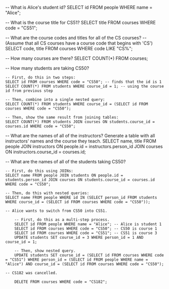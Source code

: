 -- What is Alice's student id?
SELECT id FROM people WHERE name = "Alice";

-- What is the course title for CS51?
SELECT title FROM courses WHERE code = "CS51";

-- What are the course codes and titles for all of the CS courses?
-- (Assume that all CS courses have a course code that begins with 'CS')
SELECT code, title FROM courses WHERE code LIKE "CS%";

-- How many courses are there?
SELECT COUNT(*) FROM courses;

-- How many students are taking CS50?

    -- First, do this in two steps:
    SELECT id FROM courses WHERE code = "CS50"; -- finds that the id is 1
    SELECT COUNT(*) FROM students WHERE course_id = 1; -- using the course id from previous step

    -- Then, combine into a single nested query:
    SELECT COUNT(*) FROM students WHERE course_id = (SELECT id FROM courses WHERE code = "CS50");

    -- Then, show the same result from joining tables:
    SELECT COUNT(*) FROM students JOIN courses ON students.course_id = courses.id WHERE code = "CS50";

-- What are the names of all of the instructors? Generate a table with all instructors' names and the course they teach.
SELECT name, title FROM people JOIN instructors ON people.id = instructors.person_id JOIN courses ON instructors.course_id = courses.id;

-- What are the names of all of the students taking CS50?

    -- First, do this using JOINs:
    SELECT name FROM people JOIN students ON people.id = students.person_id JOIN courses ON students.course_id = courses.id WHERE code = "CS50";

    -- Then, do this with nested queries:
    SELECT name FROM people WHERE id IN (SELECT person_id FROM students WHERE course_id = (SELECT id FROM courses WHERE code = "CS50"));

    -- Alice wants to switch from CS50 into CS51.

        -- First, do this as a multi-step process.
        SELECT id FROM people WHERE name = "Alice"; -- Alice is student 1
        SELECT id FROM courses WHERE code = "CS50"; -- CS50 is course 1
        SELECT id FROM courses WHERE code = "CS51"; -- CS51 is course 3
        UPDATE students SET course_id = 3 WHERE person_id = 1 AND course_id = 1;

        -- Then, show nested query.
        UPDATE students SET course_id = (SELECT id FROM courses WHERE code = "CS51") WHERE person_id = (SELECT id FROM people WHERE name = "Alice") AND course_id = (SELECT id FROM courses WHERE code = "CS50");

    -- CS182 was cancelled.

        DELETE FROM courses WHERE code = "CS182";